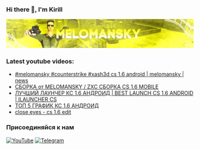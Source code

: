 ﻿### Hi there 👋, I'm Kirill
[![Header](https://github.com/melomansky/melomansky/blob/main/assets/header-github.jpg)](https://youtube.com/c/melomansky)
### Latest youtube videos:
<!-- YOUTUBE:START -->
- [#melomansky #counterstrike #xash3d cs 1.6 android | melomansky | news](https://www.youtube.com/watch?v=DlTnzw4j6yc)
- [СБОРКА от MELOMANSKY / ZXC СБОРКА CS 1.6 MOBILE](https://www.youtube.com/watch?v=DcYSVtlzj_A)
- [ЛУЧШИЙ ЛАУНЧЕР КС 1.6 АНДРОИД | BEST LAUNCH CS 1.6 ANDROID | ILAUNCHER CS](https://www.youtube.com/watch?v=KbTq-WK2eBY)
- [ТОП 5 ГРАФИК КС 1.6 АНДРОИД](https://www.youtube.com/watch?v=T6lu8L7Tiqs)
- [close eyes - cs 1.6 edit](https://www.youtube.com/watch?v=Ex1LKfoSZE4)
<!-- YOUTUBE:END -->
### Присоединяйся к нам
[![YouTube](https://img.shields.io/badge/YouTube-red?style=for-the-badge&logo=YouTube)](https://youtube.com/c/melomansky)
[![Telegram](https://img.shields.io/badge/Telegram-blue?style=for-the-badge&logo=Telegram)](https://t.me/xash_melomansky)